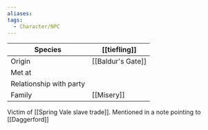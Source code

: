 ```yaml
---
aliases:
tags:
  - Character/NPC
---
```


| Species                 | [[tiefling]]      |
| ----------------------- | ----------------- |
| Origin                  | [[Baldur's Gate]] |
| Met at                  |                   |
| Relationship with party |                   |
| Family                  | [[Misery]]        |

Victim of [[Spring Vale slave trade]]. Mentioned in a note pointing to [[Daggerford]]
